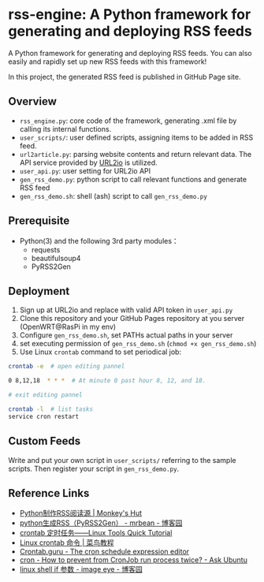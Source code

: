 # rss-engine: A Python framework for generating and deploying RSS feeds

A Python framework for generating and deploying RSS feeds. You can also easily and rapidly set up new RSS feeds with this framework!

In this project, the generated RSS feed is published in GitHub Page site.

## Overview

- `rss_engine.py`: core code of the framework, generating .xml file by calling its internal functions.
- `user_scripts/`: user defined scripts, assigning items to be added in RSS feed.
- `url2article.py`: parsing website contents and return relevant data. The API service provided by [URL2io](http://url2io.applinzi.com/) is utilized.
- `user_api.py`: user setting for URL2io API
- `gen_rss_demo.py`: python script to call relevant functions and generate RSS feed
- `gen_rss_demo.sh`: shell (ash) script to call `gen_rss_demo.py`

## Prerequisite

- Python(3) and the following 3rd party modules：
  - requests
  - beautifulsoup4
  - PyRSS2Gen

## Deployment

1. Sign up at URL2io and replace with valid API token in `user_api.py` 
2. Clone this repository and your GitHub Pages repository at you server (OpenWRT@RasPi in my env)
3. Configure `gen_rss_demo.sh`, set PATHs actual paths in your server
4. set executing permission of `gen_rss_demo.sh` (`chmod +x gen_rss_demo.sh`)
5. Use Linux `crontab` command to set periodical job:

```bash
crontab -e  # open editing pannel

0 8,12,18  * * *  # At minute 0 past hour 8, 12, and 18.

# exit editing pannel

crontab -l  # list tasks
service cron restart
```

## Custom Feeds

Write and put your own script in `user_scripts/` referring to the sample scripts. Then register your script in `gen_rss_demo.py`.

## Reference Links

- [Python制作RSS阅读源 | Monkey's Hut](https://monkeyhut.top/2019/06/08/Python%E5%88%B6%E4%BD%9CRSS%E9%98%85%E8%AF%BB%E6%BA%90/)
- [python生成RSS（PyRSS2Gen） - mrbean - 博客园](https://www.cnblogs.com/MrLJC/p/3732373.html)
- [crontab 定时任务——Linux Tools Quick Tutorial](https://linuxtools-rst.readthedocs.io/zh_CN/latest/tool/crontab.html)
- [Linux crontab 命令 | 菜鸟教程](https://www.runoob.com/linux/linux-comm-crontab.html)
- [Crontab.guru - The cron schedule expression editor](https://crontab.guru/)
- [cron - How to prevent from CronJob run process twice? - Ask Ubuntu](https://askubuntu.com/questions/915690/how-to-prevent-from-cronjob-run-process-twice)
- [linux shell if 参数 - image eye - 博客园](https://www.cnblogs.com/image-eye/archive/2011/08/20/2147015.html)

